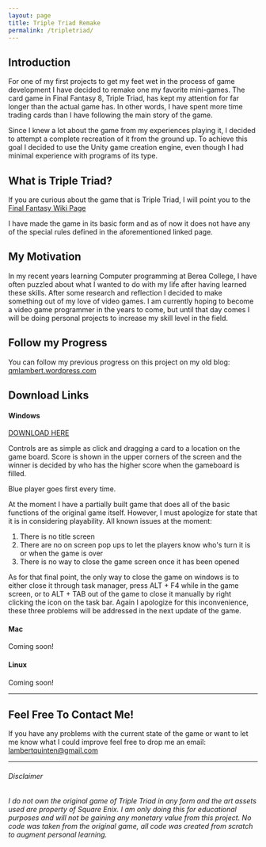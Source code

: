 ```yaml
---
layout: page
title: Triple Triad Remake
permalink: /tripletriad/
---
```


## [](#header-2)Introduction
For one of my first projects to get my feet wet in the process of game development I have decided to remake one my favorite mini-games. The card game in Final Fantasy 8, Triple Triad, has kept my attention for far longer than the actual game has. In other words, I have spent more time trading cards than I have following the main story of the game. 

Since I knew a lot about the game from my experiences playing it, I decided to attempt a complete recreation of it from the ground up. To achieve this goal I decided to use the Unity game creation engine, even though I had minimal experience with programs of its type. 

## [](#header-2)What is Triple Triad? 
If you are curious about the game that is Triple Triad, I will point you to the [Final Fantasy Wiki Page](http://finalfantasy.wikia.com/wiki/Triple_Triad)

I have made the game in its basic form and as of now it does not have any of the special rules defined in the aforementioned linked page. 

## [](#header-2)My Motivation
In my recent years learning Computer programming at Berea College, I have often puzzled about what I wanted to do with my life after having learned these skills. After some research and reflection I decided to make something out of my love of video games. I am currently hoping to become a video game programmer in the years to come, but until that day comes I will be doing personal projects to increase my skill level in the field. 

## [](#header-2)Follow my Progress
You can follow my previous progress on this project on my old blog: [qmlambert.wordpress.com](https://qmlambert.wordpress.com)

## [](#header-2)Download Links

#### [](#header-4)Windows

[DOWNLOAD HERE](https://drive.google.com/open?id=0BzSM2CkHXf-uSHFaRjJXUEQxMTg)

Controls are as simple as click and dragging a card to a location on the game board. Score is shown in the upper corners of the screen and the winner is decided by who has the higher score when the gameboard is filled. 

Blue player goes first every time. 

At the moment I have a partially built game that does all of the basic functions of the original game itself. However, I must apologize for state that it is in considering playability. All known issues at the moment:

1. There is no title screen
2. There are no on screen pop ups to let the players know who's turn it is or when the game is over
3. There is no way to close the game screen once it has been opened

As for that final point, the only way to close the game on windows is to either close it through task manager, press ALT + F4 while in the game screen, or to ALT + TAB out of the game to close it manually by right clicking the icon on the task bar. Again I apologize for this inconvenience, these three problems will be addressed in the next update of the game. 

#### [](#header-4)Mac
Coming soon!

#### [](#header-4)Linux
Coming soon!

* * * 

## [](#header-2)Feel Free To Contact Me!
If you have any problems with the current state of the game or want to let me know what I could improve feel free to drop me an email: lambertquinten@gmail.com

* * * 

###### [](#header-6)Disclaimer

_I do not own the original game of Triple Triad in any form and the art assets used are property of Square Enix. I am only doing this for educational purposes and will not be gaining any monetary value from this project. No code was taken from the original game, all code was created from scratch to augment personal learning._
